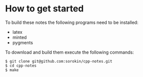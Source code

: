 # How to get started

To build these notes the following programs need to be installed:
* latex
* minted
* pygments

To download and build them execute the following commands:
```
$ git clone git@github.com:sorokin/cpp-notes.git
$ cd cpp-notes
$ make
```
